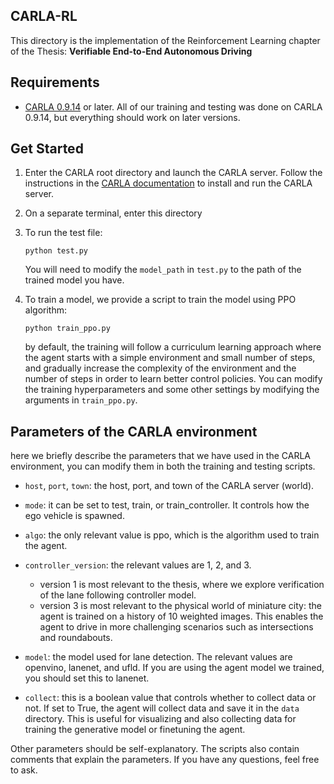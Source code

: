 ## CARLA-RL

This directory is the implementation of the Reinforcement Learning chapter of the Thesis: **Verifiable End-to-End Autonomous Driving**

## Requirements

* [CARLA 0.9.14](https://github.com/carla-simulator/carla/releases/tag/0.9.14) or later. All of our training and testing was done on CARLA 0.9.14, but everything should work on later versions.

## Get Started

1. Enter the CARLA root directory and launch the CARLA server. Follow the instructions in the [CARLA documentation](https://carla.readthedocs.io/en/latest/) to install and run the CARLA server.

2. On a separate terminal, enter this directory

3. To run the test file:
    ```Shell
    python test.py
    ```
    You will need to modify the `model_path` in `test.py` to the path of the trained model you have.

4. To train a model, we provide a script to train the model using PPO algorithm:
    ```Shell
    python train_ppo.py
    ```
    by default, the training will follow a curriculum learning approach where the agent starts with a simple environment and small number of steps, and gradually increase the complexity of the environment and the number of steps in order to learn better control policies. You can modify the training hyperparameters and some other settings by modifying the arguments in `train_ppo.py`.

## Parameters of the CARLA environment

here we briefly describe the parameters that we have used in the CARLA environment, you can modify them in both the training and testing scripts.

* `host`, `port`, `town`: the host, port, and town of the CARLA server (world).

* `mode`: it can be set to test, train, or train_controller. It controls how the ego vehicle is spawned.

* `algo`: the only relevant value is ppo, which is the algorithm used to train the agent.

* `controller_version`: the relevant values are 1, 2, and 3. 
  * version 1 is most relevant to the thesis, where we explore verification of the lane following controller model.
  * version 3 is most relevant to the physical world of miniature city: the agent is trained on a history of 10 weighted images. This enables the agent to drive in more challenging scenarios such as intersections and roundabouts.

* `model`: the model used for lane detection. The relevant values are openvino, lanenet, and ufld. If you are using the agent model we trained, you should set this to lanenet. 

* `collect`: this is a boolean value that controls whether to collect data or not. If set to True, the agent will collect data and save it in the `data` directory. This is useful for visualizing and also collecting data for training the generative model or finetuning the agent.

Other parameters should be self-explanatory. The scripts also contain comments that explain the parameters. If you have any questions, feel free to ask.